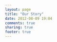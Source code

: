 ```yaml
---
layout: page
title: "Our Story"
date: 2012-08-09 19:04
comments: true
sharing: true
footer: true
---
```


